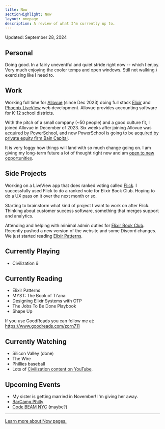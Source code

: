 ```yaml
---
title: Now
sectionHighlight: Now
layout: onepage
description: A review of what I'm currently up to.
---
```


Updated: September 28, 2024

## Personal

Doing good. In a fairly uneventful and quiet stride right now -- which I enjoy. Very much enjoying the cooler temps and open windows. Still not walking / exercising like I need to.

## Work

Working full time for [Allovue](https://www.allovue.com/) (since Dec 2023) doing full stack [Elixir](https://elixir-lang.org/) and [Phoenix LiveView](https://www.phoenixframework.org/) web development. Allovue provides accounting software for K-12 school districts.

With the pitch of a small company (~50 people) and a good culture fit, I joined Allovue in December of 2023. Six weeks after joining Allovue was [acquired by PowerSchool][1], and now PowerSchool is going to be [acquired by private equity firm Bain Capital][2]. 

[1]: https://investors.powerschool.com/news/news-details/2024/PowerSchool-Acquires-Allovue-a-Leading-K-12-Financial-Budgeting-and-Planning-Software-Provider-Expanding-PowerSchools-Industry-Leading-Data--Analytics-Capabilities-to-Support-Greater-K-12-Organizational-Effectiveness/default.aspx

[2]: https://www.reuters.com/markets/deals/bain-capital-take-powerschool-private-56-bln-deal-2024-06-07/

It is very foggy how things will land with so much change going on. I am giving my long-term future a lot of thought right now and am [open to new opportunities](/resume).

## Side Projects

Working on a LiveView app that does ranked voting called [Flick](https://github.com/zorn/flick). I successfully used Flick to do a ranked vote for Elixir Book Club. Hoping to do a UX pass on it over the next month or so.

Starting to brainstorm what kind of project I want to work on after Flick. Thinking about customer success software, something that merges support and analytics.

Attending and helping with minimal admin duties for [Elixir Book Club](https://elixirbookclub.github.io/website/). Recently pushed a new version of the website and some Discord changes. We just started reading [Elixir Patterns](https://elixirpatterns.dev/).

## Currently Playing

* Civilization 6

## Currently Reading

* Elixir Patterns
* MYST: The Book of Ti'ana
* Designing Elixir Systems with OTP
* The Jobs To Be Done Playbook
* Shape Up

If you use GoodReads you can follow me at: <https://www.goodreads.com/zorn711>

## Currently Watching

* Silicon Valley (done)
* The Wire
* Phillies baseball
* Lots of [Civilization content on YouTube](https://www.youtube.com/@PotatoMcWhiskey).

## Upcoming Events

* My sister is getting married in November! I'm giving her away. 
* [BarCamp Philly](https://barcampphilly.org/)
* [Code BEAM NYC](https://codebeamnyc.com/) (maybe?)

***

[Learn more about Now pages.](https://nownownow.com/about)
